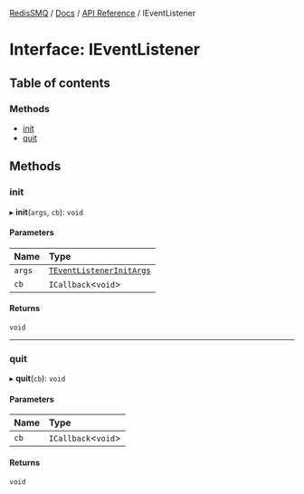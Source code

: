 [RedisSMQ](../../../README.md) / [Docs](../../README.md) / [API Reference](../README.md) / IEventListener

# Interface: IEventListener

## Table of contents

### Methods

- [init](IEventListener.md#init)
- [quit](IEventListener.md#quit)

## Methods

### init

▸ **init**(`args`, `cb`): `void`

#### Parameters

| Name | Type |
| :------ | :------ |
| `args` | [`TEventListenerInitArgs`](../README.md#teventlistenerinitargs) |
| `cb` | `ICallback`\<`void`\> |

#### Returns

`void`

___

### quit

▸ **quit**(`cb`): `void`

#### Parameters

| Name | Type |
| :------ | :------ |
| `cb` | `ICallback`\<`void`\> |

#### Returns

`void`
